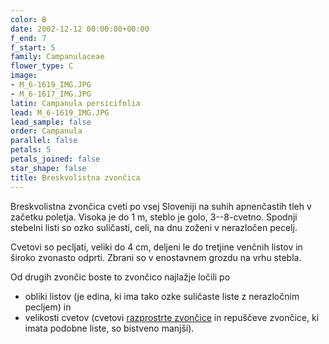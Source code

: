 ```yaml
---
color: B
date: 2002-12-12 00:00:00+00:00
f_end: 7
f_start: 5
family: Campanulaceae
flower_type: C
image:
- M_6-1619_IMG.JPG
- M_6-1617_IMG.JPG
latin: Campanula persicifolia
lead: M_6-1619_IMG.JPG
lead_sample: false
order: Campanula
parallel: false
petals: 5
petals_joined: false
star_shape: false
title: Breskvolistna zvončica
---
```

Breskvolistna zvončica cveti po vsej Sloveniji na suhih apnenčastih tleh v začetku poletja. Visoka je do 1 m, steblo je golo, 3--8-cvetno. Spodnji stebelni listi so ozko suličasti, celi, na dnu zoženi v nerazločen pecelj.

Cvetovi so pecljati, veliki do 4 cm, deljeni le do tretjine venčnih listov in široko zvonasto odprti. Zbrani so v enostavnem grozdu na vrhu stebla.

Od drugih zvončic boste to zvončico najlažje ločili po

-   obliki listov (je edina, ki ima tako ozke suličaste liste z nerazločnim pecljem) in
-   velikosti cvetov (cvetovi [razprostrte zvončice](../campanulapatula/) in repuščeve zvončice, ki imata podobne liste, so bistveno manjši).
